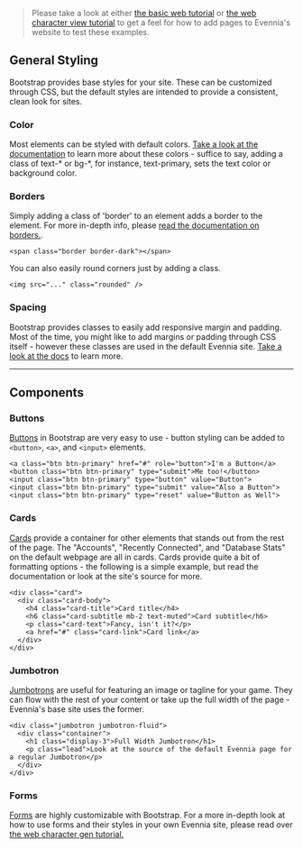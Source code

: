 > Please take a look at either [the basic web tutorial](https://github.com/evennia/evennia/wiki/Add-a-simple-new-web-page) or [the web character view tutorial](https://github.com/evennia/evennia/wiki/Web-Character-View-Tutorial)
> to get a feel for how to add pages to Evennia's website to test these examples.

## General Styling
Bootstrap provides base styles for your site. These can be customized through CSS, but the default styles are intended to provide a consistent, clean look for sites.

### Color
Most elements can be styled with default colors. [Take a look at the documentation](https://getbootstrap.com/docs/4.0/utilities/colors/) to learn more about these colors - suffice to say, adding a class of text-* or bg-*, for instance, text-primary, sets the text color or background color.

### Borders
Simply adding a class of 'border' to an element adds a border to the element. For more in-depth info, please [read the documentation on borders.](https://getbootstrap.com/docs/4.0/utilities/borders/).
```
<span class="border border-dark"></span>
```
You can also easily round corners just by adding a class.
```
<img src="..." class="rounded" />
```

### Spacing
Bootstrap provides classes to easily add responsive margin and padding. Most of the time, you might like to add margins or padding through CSS itself - however these classes are used in the default Evennia site. [Take a look at the docs](https://getbootstrap.com/docs/4.0/utilities/spacing/) to learn more.

***
## Components

### Buttons
[Buttons](https://getbootstrap.com/docs/4.0/components/buttons/) in Bootstrap are very easy to use - button styling can be added to `<button>`, `<a>`, and `<input>` elements.
```
<a class="btn btn-primary" href="#" role="button">I'm a Button</a>
<button class="btn btn-primary" type="submit">Me too!</button>
<input class="btn btn-primary" type="button" value="Button">
<input class="btn btn-primary" type="submit" value="Also a Button">
<input class="btn btn-primary" type="reset" value="Button as Well">
```
### Cards
[Cards](https://getbootstrap.com/docs/4.0/components/card/) provide a container for other elements that stands out from the rest of the page. The "Accounts", "Recently Connected", and "Database Stats" on the default webpage are all in cards. Cards provide quite a bit of formatting options - the following is a simple example, but read the documentation or look at the site's source for more.
```
<div class="card">
  <div class="card-body">
    <h4 class="card-title">Card title</h4>
    <h6 class="card-subtitle mb-2 text-muted">Card subtitle</h6>
    <p class="card-text">Fancy, isn't it?</p>
    <a href="#" class="card-link">Card link</a>
  </div>
</div>
```

### Jumbotron
[Jumbotrons](https://getbootstrap.com/docs/4.0/components/jumbotron/) are useful for featuring an image or tagline for your game. They can flow with the rest of your content or take up the full width of the page - Evennia's base site uses the former.
```
<div class="jumbotron jumbotron-fluid">
  <div class="container">
    <h1 class="display-3">Full Width Jumbotron</h1>
    <p class="lead">Look at the source of the default Evennia page for a regular Jumbotron</p>
  </div>
</div>
```

### Forms
[Forms](https://getbootstrap.com/docs/4.0/components/forms/) are highly customizable with Bootstrap. For a more in-depth look at how to use forms and their styles in your own Evennia site, please read over [the web character gen tutorial.](https://github.com/evennia/evennia/wiki/Web-Character-Generation)
